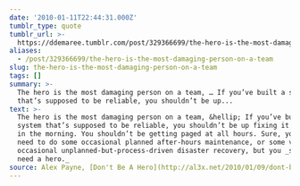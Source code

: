 ```yaml
---
date: '2010-01-11T22:44:31.000Z'
tumblr_type: quote
tumblr_url: >-
  https://ddemaree.tumblr.com/post/329366699/the-hero-is-the-most-damaging-person-on-a-team
aliases:
  - /post/329366699/the-hero-is-the-most-damaging-person-on-a-team
slug: the-hero-is-the-most-damaging-person-on-a-team
tags: []
summary: >-
  The hero is the most damaging person on a team, … If you’ve built a system
  that’s supposed to be reliable, you shouldn’t be up...
text: >-
  The hero is the most damaging person on a team, &hellip; If you’ve built a
  system that’s supposed to be reliable, you shouldn’t be up fixing it at four
  in the morning. You shouldn’t be getting paged at all hours. Sure, you might
  need to do some occasional planned after-hours maintenance, or some very
  occasional unplanned-but-process-driven disaster recovery, but you _shouldn’t
  need a hero._
source: Alex Payne, [Don't Be A Hero](http://al3x.net/2010/01/09/dont-be-a-hero.html)
---
```


